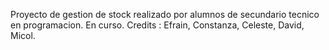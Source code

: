 Proyecto de gestion de stock realizado por alumnos de secundario tecnico en programacion. En curso.
Credits : Efrain, Constanza, Celeste, David, Micol. 
